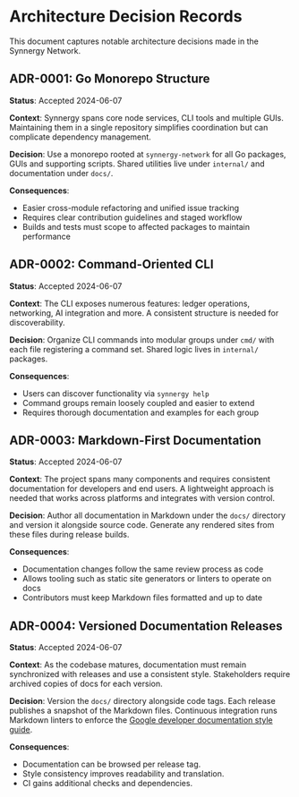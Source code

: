 # Architecture Decision Records

This document captures notable architecture decisions made in the Synnergy Network.

## ADR-0001: Go Monorepo Structure

**Status**: Accepted 2024-06-07

**Context**: Synnergy spans core node services, CLI tools and multiple GUIs. Maintaining them in a single repository simplifies coordination but can complicate dependency management.

**Decision**: Use a monorepo rooted at `synnergy-network` for all Go packages, GUIs and supporting scripts. Shared utilities live under `internal/` and documentation under `docs/`.

**Consequences**:

- Easier cross-module refactoring and unified issue tracking
- Requires clear contribution guidelines and staged workflow
- Builds and tests must scope to affected packages to maintain performance

## ADR-0002: Command-Oriented CLI

**Status**: Accepted 2024-06-07

**Context**: The CLI exposes numerous features: ledger operations, networking, AI integration and more. A consistent structure is needed for discoverability.

**Decision**: Organize CLI commands into modular groups under `cmd/` with each file registering a command set. Shared logic lives in `internal/` packages.

**Consequences**:

- Users can discover functionality via `synnergy help`
- Command groups remain loosely coupled and easier to extend
- Requires thorough documentation and examples for each group


## ADR-0003: Markdown-First Documentation

**Status**: Accepted 2024-06-07

**Context**: The project spans many components and requires consistent documentation for developers and end users. A lightweight approach is needed that works across platforms and integrates with version control.

**Decision**: Author all documentation in Markdown under the `docs/` directory and version it alongside source code. Generate any rendered sites from these files during release builds.

**Consequences**:

- Documentation changes follow the same review process as code
- Allows tooling such as static site generators or linters to operate on docs
- Contributors must keep Markdown files formatted and up to date

## ADR-0004: Versioned Documentation Releases

**Status**: Accepted 2024-06-07

**Context**: As the codebase matures, documentation must remain synchronized with releases and use a consistent style. Stakeholders require archived copies of docs for each version.

**Decision**: Version the `docs/` directory alongside code tags. Each release publishes a snapshot of the Markdown files. Continuous integration runs Markdown linters to enforce the [Google developer documentation style guide](https://developers.google.com/style).

**Consequences**:

- Documentation can be browsed per release tag.
- Style consistency improves readability and translation.
- CI gains additional checks and dependencies.
